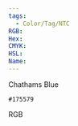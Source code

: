 ```yaml
---
tags:
  - Color/Tag/NTC
RGB:
Hex:
CMYK:
HSL:
Name:
---
```

Chathams Blue
```palette
#175579
```
RGB
